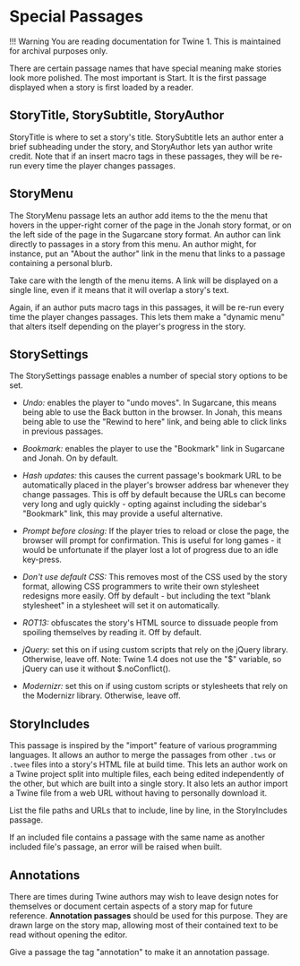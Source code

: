 # Special Passages

!!! Warning
    You are reading documentation for Twine 1. This is maintained for archival purposes only.

There are certain passage names that have special meaning make stories look more polished. The most important is Start. It is the first passage displayed when a story is first loaded by a reader.

## StoryTitle, StorySubtitle, StoryAuthor

StoryTitle is where to set a story's title. StorySubtitle lets an author enter a brief subheading under the story, and StoryAuthor lets yan author write credit. Note that if an insert macro tags in these passages, they will be re-run every time the player changes passages.

## StoryMenu

The StoryMenu passage lets an author add items to the the menu that hovers in the upper-right corner of the page in the Jonah story format, or on the left side of the page in the Sugarcane story format. An author can link directly to passages in a story from this menu. An author might, for instance, put an "About the author" link in the menu that links to a passage containing a personal blurb.

Take care with the length of the menu items. A link will be displayed on a single line, even if it means that it will overlap a story's text.

Again, if an author puts macro tags in this passages, it will be re-run every time the player changes passages. This lets them make a "dynamic menu" that alters itself depending on the player's progress in the story.

## StorySettings

The StorySettings passage enables a number of special story options to be set.

- *Undo:* enables the player to "undo moves". In Sugarcane, this means being able to use the Back button in the browser. In Jonah, this means being able to use the "Rewind to here" link, and being able to click links in previous passages.

- *Bookmark:* enables the player to use the "Bookmark" link in Sugarcane and Jonah. On by default.

- *Hash updates:* this causes the current passage's bookmark URL to be automatically placed in the player's browser address bar whenever they change passages. This is off by default because the URLs can become very long and ugly quickly - opting against including the sidebar's "Bookmark" link, this may provide a useful alternative.

- *Prompt before closing:* If the player tries to reload or close the page, the browser will prompt for confirmation. This is useful for long games - it would be unfortunate if the player lost a lot of progress due to an idle key-press.

- *Don't use default CSS:* This removes most of the CSS used by the story format, allowing CSS programmers to write their own stylesheet redesigns more easily. Off by default - but including the text "blank stylesheet" in a stylesheet will set it on automatically.

- *ROT13:* obfuscates the story's HTML source to dissuade people from spoiling themselves by reading it. Off by default.

- *jQuery:* set this on if using custom scripts that rely on the jQuery library. Otherwise, leave off. Note: Twine 1.4 does not use the "$" variable, so jQuery can use it without $.noConflict().

- *Modernizr:* set this on if using custom scripts or stylesheets that rely on the Modernizr library. Otherwise, leave off.

## StoryIncludes

This passage is inspired by the "import" feature of various programming languages. It allows an author to merge the passages from other `.tws` or `.twee` files into a story's HTML file at build time. This lets an author work on a Twine project split into multiple files, each being edited independently of the other, but which are built into a single story. It also lets an author import a Twine file from a web URL without having to personally download it.

List the file paths and URLs that to include, line by line, in the StoryIncludes passage.

If an included file contains a passage with the same name as another included file's passage, an error will be raised when built.

## Annotations

There are times during Twine authors may wish to leave design notes for themselves or document certain aspects of a story map for future reference. **Annotation passages** should be used for this purpose. They are drawn large on the story map, allowing most of their contained text to be read without opening the editor.

Give a passage the tag "annotation" to make it an annotation passage.
